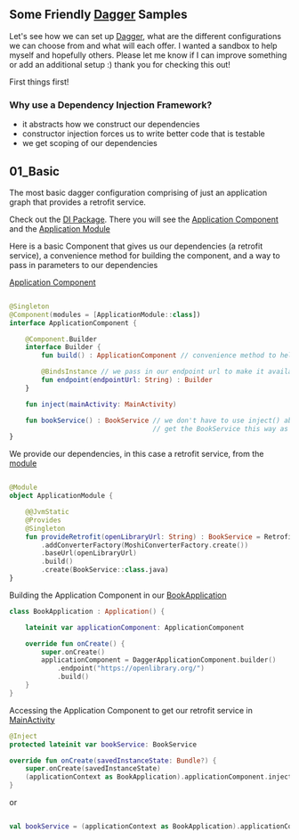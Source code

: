 ## Some Friendly [Dagger](https://github.com/google/dagger) Samples

Let's see how we can set up [Dagger](https://github.com/google/dagger), what are the different configurations we can choose from and what will each offer. I wanted a sandbox to help myself and hopefully others. Please let me know if I can improve something or add an additional setup :) thank you for checking this out!

First things first!

### Why use a Dependency Injection Framework?

* it abstracts how we construct our dependencies
* constructor injection forces us to write better code that is testable
* we get scoping of our dependencies 


## 01_Basic

The most basic dagger configuration comprising of just an application graph that provides a retrofit service.

Check out the [DI Package](../master/01_Basic/app/src/main/java/friendlyrobot/nyc/friendlydagger/basic/di). There you will see the [Application Component](../master/01_Basic/app/src/main/java/friendlyrobot/nyc/friendlydagger/basic/di/ApplicationComponent.kt) and the [Application Module](../master/01_Basic/app/src/main/java/friendlyrobot/nyc/friendlydagger/basic/di/ApplicationModule.kt)

Here is a basic Component that gives us our dependencies (a retrofit service), a convenience method for building the component, and a way to pass in parameters to our dependencies

[Application Component](../master/01_Basic/app/src/main/java/friendlyrobot/nyc/friendlydagger/basic/di/ApplicationComponent.kt)
```kotlin

@Singleton
@Component(modules = [ApplicationModule::class])
interface ApplicationComponent {

    @Component.Builder
    interface Builder {
        fun build() : ApplicationComponent // convenience method to help us build the component

        @BindsInstance // we pass in our endpoint url to make it available to the module
        fun endpoint(endpointUrl: String) : Builder
    }

    fun inject(mainActivity: MainActivity)

    fun bookService() : BookService // we don't have to use inject() above, we can
                                    // get the BookService this way as well
}

```

We provide our dependencies, in this case a retrofit service, from the [module](../master/01_Basic/app/src/main/java/friendlyrobot/nyc/friendlydagger/basic/di/ApplicationModule.kt)

```kotlin

@Module
object ApplicationModule {

    @@JvmStatic
    @Provides
    @Singleton
    fun provideRetrofit(openLibraryUrl: String) : BookService = Retrofit.Builder()
        .addConverterFactory(MoshiConverterFactory.create())
        .baseUrl(openLibraryUrl)
        .build()
        .create(BookService::class.java)
}

```

Building the Application Component in our [BookApplication](../master/01_Basic/app/src/main/java/friendlyrobot/nyc/friendlydagger/basic/BookApplication.kt)

```kotlin
class BookApplication : Application() {

    lateinit var applicationComponent: ApplicationComponent

    override fun onCreate() {
        super.onCreate()
        applicationComponent = DaggerApplicationComponent.builder()
            .endpoint("https://openlibrary.org/")
            .build()
    }
}

```

Accessing the Application Component to get our retrofit service in [MainActivity](../master/01_Basic/app/src/main/java/friendlyrobot/nyc/friendlydagger/basic/MainActivity.kt#L30)

```kotlin
@Inject
protected lateinit var bookService: BookService

override fun onCreate(savedInstanceState: Bundle?) {
    super.onCreate(savedInstanceState)
    (applicationContext as BookApplication).applicationComponent.inject(this)
}

```

or 

```kotlin

val bookService = (applicationContext as BookApplication).applicationComponent.bookService()

```


